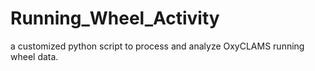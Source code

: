 # Running_Wheel_Activity
a customized python script to process and analyze OxyCLAMS running wheel data.
